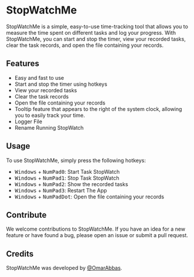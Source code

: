 # StopWatchMe

StopWatchMe is a simple, easy-to-use time-tracking tool that allows you to measure the time spent on different tasks and log your progress. With StopWatchMe, you can start and stop the timer, view your recorded tasks, clear the task records, and open the file containing your records.

## Features
- Easy and fast to use
- Start and stop the timer using hotkeys
- View your recorded tasks
- Clear the task records
- Open the file containing your records
- Tooltip feature that appears to the right of the system clock, allowing you to easily track your time.
- Logger File
- Rename Running StopWatch

## Usage

To use StopWatchMe, simply press the following hotkeys:

- <kbd>Windows</kbd> + <kbd>NumPad0</kbd>: Start Task StopWatch 
- <kbd>Windows</kbd> + <kbd>NumPad1</kbd>: Stop Task StopWatch
- <kbd>Windows</kbd> + <kbd>NumPad2</kbd>: Show the recorded tasks
- <kbd>Windows</kbd> + <kbd>NumPad3</kbd>: Restart The App
- <kbd>Windows</kbd> + <kbd>NumPadDot</kbd>: Open the file containing your records

## Contribute

We welcome contributions to StopWatchMe. If you have an idea for a new feature or have found a bug, please open an issue or submit a pull request.


## Credits

StopWatchMe was developed by [@OmarAbbas](https://github.com/Omar7001-B).
